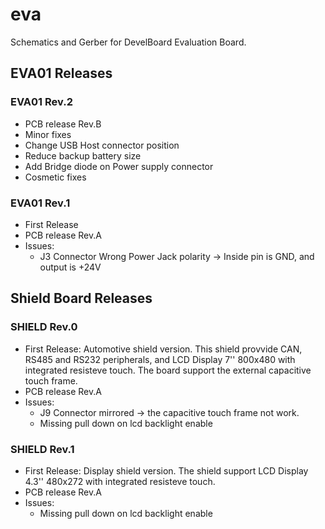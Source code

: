 # eva
Schematics and Gerber for DevelBoard Evaluation Board.

## EVA01 Releases
 
### EVA01 Rev.2
 * PCB release Rev.B
 * Minor fixes
 * Change USB Host connector position
 * Reduce backup battery size
 * Add Bridge diode on Power supply connector
 * Cosmetic fixes

### EVA01 Rev.1
 * First Release
 * PCB release Rev.A
 * Issues:
   * J3 Connector Wrong Power Jack polarity -> Inside pin is GND, and output is +24V
 
## Shield Board Releases

### SHIELD Rev.0
* First Release: Automotive shield version. This shield provvide CAN, RS485 and RS232 peripherals, and LCD Display 7'' 800x480 with integrated resisteve touch. The board support the external capacitive touch frame.
 * PCB release Rev.A
 * Issues:
   * J9 Connector mirrored -> the capacitive touch frame not work.
   * Missing pull down on lcd backlight enable

### SHIELD Rev.1
* First Release: Display shield version. The shield support LCD Display 4.3'' 480x272  with integrated resisteve touch.
 * PCB release Rev.A
 * Issues:
   * Missing pull down on lcd backlight enable
